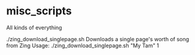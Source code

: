 misc_scripts
============

All kinds of everything


./zing_download_singlepage.sh
  Downloads a single page's worth of song from Zing
  Usage: 
    ./zing_download_singlepage.sh "My Tam" 1

